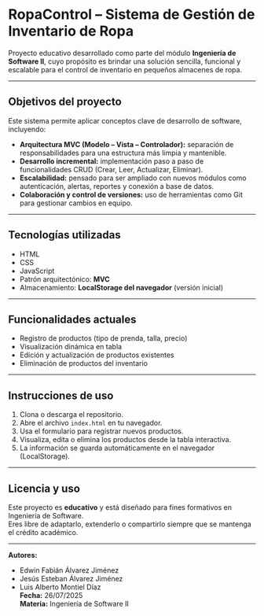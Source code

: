 # RopaControl – Sistema de Gestión de Inventario de Ropa

Proyecto educativo desarrollado como parte del módulo **Ingeniería de Software II**, cuyo propósito es brindar una solución sencilla, funcional y escalable para el control de inventario en pequeños almacenes de ropa.

---

## Objetivos del proyecto

Este sistema permite aplicar conceptos clave de desarrollo de software, incluyendo:

- **Arquitectura MVC (Modelo – Vista – Controlador):** separación de responsabilidades para una estructura más limpia y mantenible.
- **Desarrollo incremental:** implementación paso a paso de funcionalidades CRUD (Crear, Leer, Actualizar, Eliminar).
- **Escalabilidad:** pensado para ser ampliado con nuevos módulos como autenticación, alertas, reportes y conexión a base de datos.
- **Colaboración y control de versiones:** uso de herramientas como Git para gestionar cambios en equipo.

---

## Tecnologías utilizadas

- HTML
- CSS
- JavaScript 
- Patrón arquitectónico: **MVC**
- Almacenamiento: **LocalStorage del navegador** (versión inicial)

---

## Funcionalidades actuales

- Registro de productos (tipo de prenda, talla, precio)
- Visualización dinámica en tabla
- Edición y actualización de productos existentes
- Eliminación de productos del inventario

---

## Instrucciones de uso

1. Clona o descarga el repositorio.
2. Abre el archivo `index.html` en tu navegador.
3. Usa el formulario para registrar nuevos productos.
4. Visualiza, edita o elimina los productos desde la tabla interactiva.
5. La información se guarda automáticamente en el navegador (LocalStorage).

---

## Licencia y uso

Este proyecto es **educativo** y está diseñado para fines formativos en Ingeniería de Software.  
Eres libre de adaptarlo, extenderlo o compartirlo siempre que se mantenga el crédito académico.

---

**Autores:**  
- Edwin Fabián Álvarez Jiménez  
- Jesús Esteban Álvarez Jiménez  
- Luis Alberto Montiel Díaz  
**Fecha:** 26/07/2025  
**Materia:** Ingeniería de Software II  
